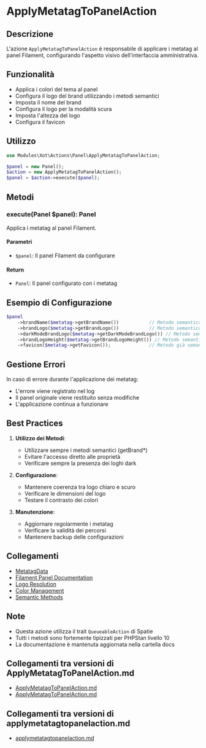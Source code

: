 # ApplyMetatagToPanelAction

## Descrizione
L'azione `ApplyMetatagToPanelAction` è responsabile di applicare i metatag al panel Filament, configurando l'aspetto visivo dell'interfaccia amministrativa.

## Funzionalità
- Applica i colori del tema al panel
- Configura il logo del brand utilizzando i metodi semantici
- Imposta il nome del brand
- Configura il logo per la modalità scura
- Imposta l'altezza del logo
- Configura il favicon

## Utilizzo
```php
use Modules\Xot\Actions\Panel\ApplyMetatagToPanelAction;

$panel = new Panel();
$action = new ApplyMetatagToPanelAction();
$panel = $action->execute($panel);
```

## Metodi

### execute(Panel $panel): Panel
Applica i metatag al panel Filament.

#### Parametri
- `$panel`: Il panel Filament da configurare

#### Return
- `Panel`: Il panel configurato con i metatag

## Esempio di Configurazione
```php
$panel
    ->brandName($metatag->getBrandName())           // Metodo semantico per il nome del brand
    ->brandLogo($metatag->getBrandLogo())           // Metodo semantico per il logo
    ->darkModeBrandLogo($metatag->getDarkModeBrandLogo()) // Metodo semantico per il logo dark
    ->brandLogoHeight($metatag->getBrandLogoHeight()) // Metodo semantico per l'altezza
    ->favicon($metatag->getFavicon());              // Metodo già semantico
```

## Gestione Errori
In caso di errore durante l'applicazione dei metatag:
- L'errore viene registrato nel log
- Il panel originale viene restituito senza modifiche
- L'applicazione continua a funzionare

## Best Practices

1. **Utilizzo dei Metodi**:
   - Utilizzare sempre i metodi semantici (getBrand*)
   - Evitare l'accesso diretto alle proprietà
   - Verificare sempre la presenza dei loghi dark

2. **Configurazione**:
   - Mantenere coerenza tra logo chiaro e scuro
   - Verificare le dimensioni del logo
   - Testare il contrasto dei colori

3. **Manutenzione**:
   - Aggiornare regolarmente i metatag
   - Verificare la validità dei percorsi
   - Mantenere backup delle configurazioni

## Collegamenti
- [MetatagData](../datas/MetatagData.md)
- [Filament Panel Documentation](https://filamentphp.com/docs/panels)
- [Logo Resolution](../logo_resolution.md)
- [Color Management](../colors.md)
- [Semantic Methods](../philosophy/semantic_methods.md)

## Note
- Questa azione utilizza il trait `QueueableAction` di Spatie
- Tutti i metodi sono fortemente tipizzati per PHPStan livello 10
- La documentazione è mantenuta aggiornata nella cartella docs

## Collegamenti tra versioni di ApplyMetatagToPanelAction.md
* [ApplyMetatagToPanelAction.md](../../../Xot/docs/actions/ApplyMetatagToPanelAction.md)
* [ApplyMetatagToPanelAction.md](../../../Xot/docs/actions/panel/ApplyMetatagToPanelAction.md)


## Collegamenti tra versioni di applymetatagtopanelaction.md
* [applymetatagtopanelaction.md](panel/applymetatagtopanelaction.md)

